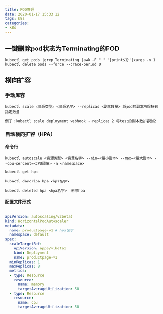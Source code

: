 ```yaml
---
title: POD管理
date: 2020-01-17 15:33:12
tags: k8s
categories: 
- k8s
---
```


## 一键删除pod状态为Terminating的POD

    kubectl get pods |grep Terminating |awk -F " " '{print$1}'|xargs -n 1 kubectl delete pods --force --grace-period 0

## 横向扩容

<!--more-->

### 手动库容

    kubectl scale <资源类型> <资源名字> --replicas <副本数量> 将pod的副本书保持到指定数量

    例子：kubectl scale deployment webhook --replicas 2 将test的副本数扩容到2  

### 自动横向扩容（HPA）

#### 命令行

    kubectl autoscale <资源类型> <资源名字> --min=<最小副本> --max=<最大副本> --cpu-percent=<CPU阈值> -n <namespace>

    kubectl get hpa

    kubectl describe hpa <hpa名字>

    kubectl deleted hpa <hpa名字>  删除hpa

#### 配置文件形式

```yaml

apiVersion: autoscaling/v2beta1
kind: HorizontalPodAutoscaler
metadata:
  name: productpage-v1 # hpa名字
  namespace: default
spec:
  scaleTargetRef:
    apiVersion: apps/v1beta1
    kind: Deployment
    name: productpage-v1
  minReplicas: 1
  maxReplicas: 8
  metrics:
  - type: Resource
    resource:
      name: memory
      targetAverageUtilization: 50
  - type: Resource
    resource:
      name: cpu
      targetAverageUtilization: 50
```
